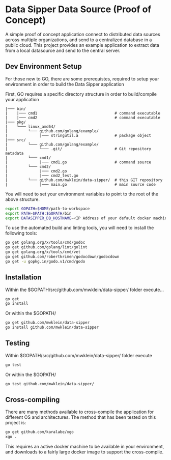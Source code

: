 # Data Sipper Data Source (Proof of Concept)
A simple proof of concept application connect to distributed data sources across multiple organizations, and send to a centralized database in a public cloud. This project provides an example application to extract data from a local datasource and send to the central server.

## Dev Environment Setup
For those new to GO, there are some prerequistes, required to setup your environment in order to build the Data Sipper application

First, GO requires a specific directory structure in order to build/compile your application

    |─── bin/
    |    |─── cmd1                                  # command executable
    |    |─── cmd2                                  # command executable
    |─── pkg/
    |    └─── linux_amd64/
    |         └─── github.com/golang/example/
    |              |─── stringutil.a                # package object
    |─── src/
    |         └─── github.com/golang/example/
    |              └─── .git/                       # Git repository metadata
    |         └─── cmd1/
    |              |─── cmd1.go                     # command source
    |         └─── cmd2/
    |              |─── cmd2.go
    |              |─── cmd2_test.go
    |         └─── github.com/mwklein/data-sipper/  # this GIT repository
    |              |─── main.go                     # main source code


You will need to set your environment variables to point to the root of the above structure.
```bash
export GOPATH=$HOME/path-to-workspace
export PATH=$PATH:$GOPATH/bin
export DATASIPPER_DB_HOSTNAME=<IP Address of your default docker machine>
```

To use the automated build and linting tools, you will need to install the following tools:
```bash
go get golang.org/x/tools/cmd/godoc
go get github.com/golang/lint/golint
go get golang.org/x/tools/cmd/vet
go get github.com/robertkrimen/godocdown/godocdown
go get -u gopkg.in/godo.v1/cmd/godo
```

## Installation
Within the $GOPATH/src/github.com/mwklein/data-sipper/ folder execute...
```bash
go get
go install
```

Or within the $GOPATH/
```bash
go get github.com/mwklein/data-sipper
go install github.com/mwklein/data-sipper
```

## Testing
Within $GOPATH/src/github.com/mwklein/data-sipper/ folder execute
```bash
go test
```

Or within the $GOPATH/
```bash
go test github.com/mwklein/data-sipper/
```

## Cross-compiling
There are many methods available to cross-compile the application for different OS and architectures. The method that has been tested on this project is:
```bash
go get github.com/karalabe/xgo
xgo .
```
This requires an active docker machine to be available in your environment, and downloads to a fairly large docker image to support the cross-compile. 
